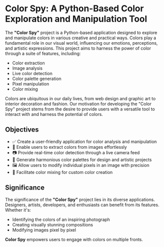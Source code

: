 
# Color Spy: A Python-Based Color Exploration and Manipulation Tool

The **"Color Spy"** project is a Python-based application designed to explore and manipulate colors in various creative and practical ways. Colors play a fundamental role in our visual world, influencing our emotions, perceptions, and artistic expressions. This project aims to harness the power of color through a suite of features, including:

- Color extraction
- Image analysis
- Live color detection
- Color palette generation
- Pixel manipulation
- Color mixing

Colors are ubiquitous in our daily lives, from web design and graphic art to interior decoration and fashion. Our motivation for developing the "Color Spy" project stems from the desire to provide users with a versatile tool to interact with and harness the potential of colors.

## Objectives

- ✅ Create a user-friendly application for color analysis and manipulation  
- 🎨 Enable users to extract colors from images effortlessly  
- 📷 Provide real-time color detection through a live camera feed  
- 🧩 Generate harmonious color palettes for design and artistic projects  
- 🖼️ Allow users to modify individual pixels in an image with precision  
- 🧪 Facilitate color mixing for custom color creation  

## Significance

The significance of the **"Color Spy"** project lies in its diverse applications. Designers, artists, developers, and enthusiasts can benefit from its features. Whether it's:

- Identifying the colors of an inspiring photograph  
- Creating visually stunning compositions  
- Modifying images pixel by pixel  

**Color Spy** empowers users to engage with colors on multiple fronts.
